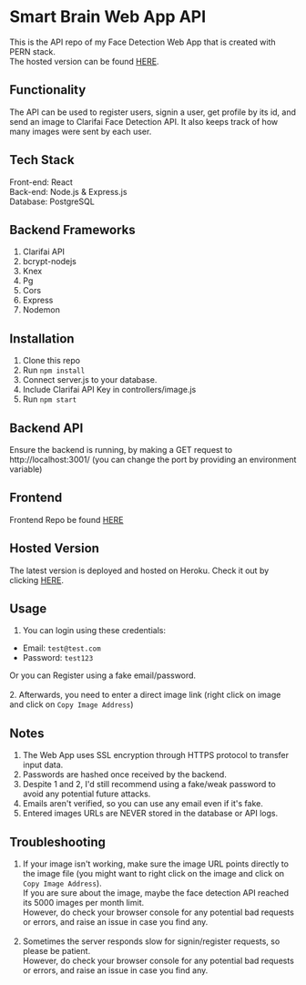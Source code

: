 # Smart Brain Web App API
This is the API repo of my Face Detection Web App that is created with PERN stack.<br>
The hosted version can be found [HERE](https://smart-brain-karim.herokuapp.com/).

## Functionality
The API can be used to register users, signin a user, get profile by its id, and send an image to Clarifai Face Detection API. It also keeps track of how many images were sent by each user.

## Tech Stack
Front-end: React<br>
Back-end: Node.js & Express.js<br>
Database: PostgreSQL<br>

## Backend Frameworks
1. Clarifai API
2. bcrypt-nodejs
3. Knex
4. Pg
5. Cors
6. Express
7. Nodemon

## Installation
1. Clone this repo
2. Run `npm install`
3. Connect server.js to your database.
4. Include Clarifai API Key in controllers/image.js
5. Run `npm start`

## Backend API
Ensure the backend is running, by making a GET request to http://localhost:3001/ (you can change the port by providing an environment variable)

## Frontend
Frontend Repo be found [HERE](https://github.com/karimkhattaby/smart-brain)

## Hosted Version
The latest version is deployed and hosted on Heroku. Check it out by clicking [HERE](https://smart-brain-karim.herokuapp.com/).

## Usage
1. You can login using these credentials:
- Email: `test@test.com`
- Password: `test123`

Or you can Register using a fake email/password.<br><br>
2. Afterwards, you need to enter a direct image link
(right click on image and click on `Copy Image Address`)

## Notes
1. The Web App uses SSL encryption through HTTPS protocol to transfer input data.
2. Passwords are hashed once received by the backend.
3. Despite 1 and 2, I'd still recommend using a fake/weak password to avoid any potential future attacks.
4. Emails aren't verified, so you can use any email even if it's fake.
5. Entered images URLs are NEVER stored in the database or API logs.

## Troubleshooting
1. If your image isn't working, make sure the image URL points directly to the image file (you might want to right click on the image and click on `Copy Image Address`).<br>
If you are sure about the image, maybe the face detection API reached its 5000 images per month limit.<br>
However, do check your browser console for any potential bad requests or errors, and raise an issue in case you find any.<br><br>
2. Sometimes the server responds slow for signin/register requests, so please be patient.<br>
However, do check your browser console for any potential bad requests or errors, and raise an issue in case you find any.